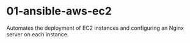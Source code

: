 # 01-ansible-aws-ec2
Automates the deployment of EC2 instances and configuring an Nginx server on each instance.
